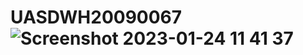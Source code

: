 # UASDWH20090067![Screenshot 2023-01-24 11 41 37](https://user-images.githubusercontent.com/72341633/214214122-eea5172e-8274-4492-a196-e2814e918b17.png)
